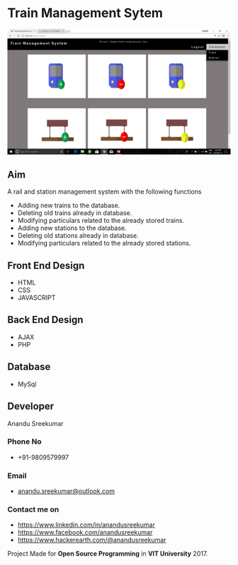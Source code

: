 # **Train Management Sytem**

![](https://github.com/AnanduSreekumar/train_management_system/blob/23b3c62f105417d7746c02f4979b39b77e5ebe6d/tms_screenshots/Screenshot%20(123).png)

## Aim
A rail and station management system with the following functions
*  Adding new trains to the database.
*  Deleting old trains already in database.
*  Modifying particulars related to the  already stored trains.
*  Adding new  stations to the database.
*  Deleting old stations already in database.
*  Modifying particulars related to the already stored stations.

 
## Front End Design
  * HTML
  * CSS
  * JAVASCRIPT
## Back End Design
  * AJAX
  * PHP
## Database 
  * MySql

## Developer

Anandu Sreekumar
### Phone No
  * +91-9809579997
###  Email
  * anandu.sreekumar@outlook.com
### Contact me on
  * https://www.linkedin.com/in/anandusreekumar
  * https://www.facebook.com/anandusreekumar
  * https://www.hackerearth.com/@anandusreekumar
  


Project Made for **Open Source Programming** in **VIT University** 2017.  